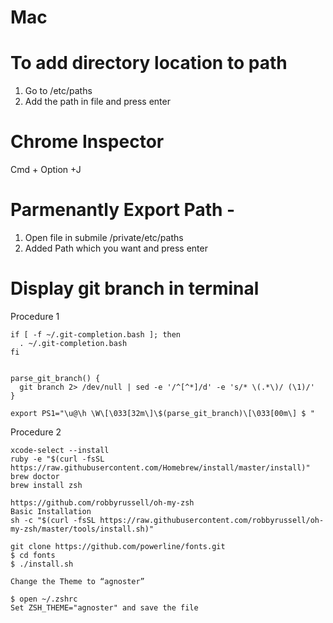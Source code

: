 # Mac

# To add directory location to path
1. Go to /etc/paths
2. Add the path in file and press enter

# Chrome Inspector
Cmd + Option +J

# Parmenantly Export Path - 
1. Open file in submile /private/etc/paths
2. Added Path which you want and press enter

# Display git branch in terminal

Procedure 1
```
if [ -f ~/.git-completion.bash ]; then
  . ~/.git-completion.bash
fi


parse_git_branch() {
  git branch 2> /dev/null | sed -e '/^[^*]/d' -e 's/* \(.*\)/ (\1)/'
}

export PS1="\u@\h \W\[\033[32m\]\$(parse_git_branch)\[\033[00m\] $ "
```

Procedure 2
```
xcode-select --install
ruby -e "$(curl -fsSL https://raw.githubusercontent.com/Homebrew/install/master/install)"
brew doctor
brew install zsh

https://github.com/robbyrussell/oh-my-zsh
Basic Installation
sh -c "$(curl -fsSL https://raw.githubusercontent.com/robbyrussell/oh-my-zsh/master/tools/install.sh)"

git clone https://github.com/powerline/fonts.git
$ cd fonts
$ ./install.sh

Change the Theme to “agnoster”

$ open ~/.zshrc
Set ZSH_THEME="agnoster" and save the file
```

